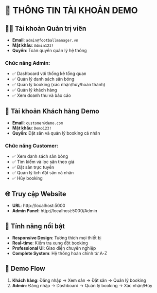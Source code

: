 # 🔑 THÔNG TIN TÀI KHOẢN DEMO

## 👨‍💼 Tài khoản Quản trị viên
- **Email**: `admin@footballmanager.vn`
- **Mật khẩu**: `Admin123!`
- **Quyền**: Toàn quyền quản lý hệ thống

### Chức năng Admin:
- ✅ Dashboard với thống kê tổng quan
- ✅ Quản lý danh sách sân bóng
- ✅ Quản lý booking (xác nhận/hủy/hoàn thành)
- ✅ Quản lý khách hàng
- ✅ Xem doanh thu và báo cáo

## 👤 Tài khoản Khách hàng Demo
- **Email**: `customer@demo.com`
- **Mật khẩu**: `Demo123!`
- **Quyền**: Đặt sân và quản lý booking cá nhân

### Chức năng Customer:
- ✅ Xem danh sách sân bóng
- ✅ Tìm kiếm và lọc sân theo giá
- ✅ Đặt sân trực tuyến
- ✅ Quản lý lịch đặt sân cá nhân
- ✅ Hủy booking

## 🌐 Truy cập Website
- **URL**: http://localhost:5000
- **Admin Panel**: http://localhost:5000/Admin

## 🎯 Tính năng nổi bật
- **Responsive Design**: Tương thích mọi thiết bị
- **Real-time**: Kiểm tra xung đột booking
- **Professional UI**: Giao diện chuyên nghiệp
- **Complete System**: Hệ thống hoàn chỉnh từ A-Z

## 📱 Demo Flow
1. **Khách hàng**: Đăng nhập → Xem sân → Đặt sân → Quản lý booking
2. **Admin**: Đăng nhập → Dashboard → Quản lý booking → Xác nhận/Hủy